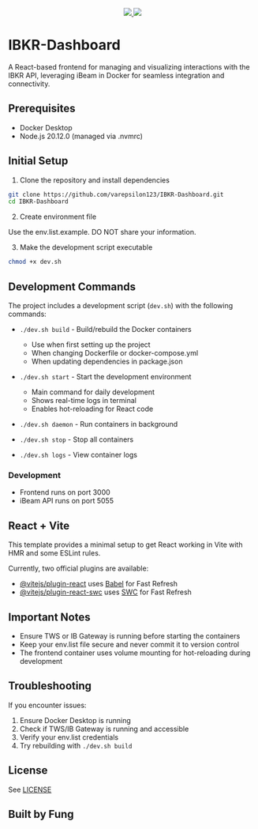 <p align="center">
    <a href="https://opensource.org/licenses/Apache-2.0">
        <img src="https://img.shields.io/badge/License-Apache%202.0-blue.svg"/> 
    </a>
    <a href="https://github.com/Voyz/ibeam/releases">
        <img src="https://img.shields.io/pypi/v/ibeam?label=version"/> 
    </a>
</p>

# IBKR-Dashboard
A React-based frontend for managing and visualizing interactions with the IBKR API, leveraging iBeam in Docker for seamless integration and connectivity.

## Prerequisites
- Docker Desktop
- Node.js 20.12.0 (managed via .nvmrc)

## Initial Setup

1. Clone the repository and install dependencies
```bash
git clone https://github.com/varepsilon123/IBKR-Dashboard.git
cd IBKR-Dashboard
```

2. Create environment file

Use the env.list.example. DO NOT share your information.

3. Make the development script executable
```bash
chmod +x dev.sh
```

## Development Commands

The project includes a development script (`dev.sh`) with the following commands:

- `./dev.sh build` - Build/rebuild the Docker containers
  - Use when first setting up the project
  - When changing Dockerfile or docker-compose.yml
  - When updating dependencies in package.json

- `./dev.sh start` - Start the development environment
  - Main command for daily development
  - Shows real-time logs in terminal
  - Enables hot-reloading for React code

- `./dev.sh daemon` - Run containers in background
- `./dev.sh stop` - Stop all containers
- `./dev.sh logs` - View container logs

### Development
- Frontend runs on port 3000
- iBeam API runs on port 5055

## React + Vite

This template provides a minimal setup to get React working in Vite with HMR and some ESLint rules.

Currently, two official plugins are available:

- [@vitejs/plugin-react](https://github.com/vitejs/vite-plugin-react/blob/main/packages/plugin-react/README.md) uses [Babel](https://babeljs.io/) for Fast Refresh
- [@vitejs/plugin-react-swc](https://github.com/vitejs/vite-plugin-react-swc) uses [SWC](https://swc.rs/) for Fast Refresh

## Important Notes

- Ensure TWS or IB Gateway is running before starting the containers
- Keep your env.list file secure and never commit it to version control
- The frontend container uses volume mounting for hot-reloading during development

## Troubleshooting

If you encounter issues:
1. Ensure Docker Desktop is running
2. Check if TWS/IB Gateway is running and accessible
3. Verify your env.list credentials
4. Try rebuilding with `./dev.sh build`

## License

See [LICENSE](https://github.com/varepsilon123/IBKR-Dashboard/blob/main/LICENSE)

## Built by Fung